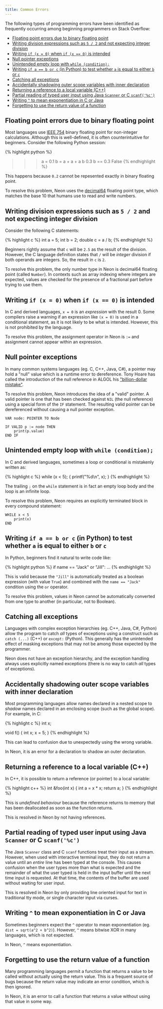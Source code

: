 ```yaml
---
title: Common Errors
---
```


The following types of programming errors have been identified as frequently occurring among beginning programmers on Stack Overflow:

* [Floating point errors due to binary floating point](#floating_point)
* [Writing division expressions such as `5 / 2` and not expecting integer division](#integer_division)
* [Writing `if (x = 0)` when `if (x == 0)` is intended](#assignment_equals)
* [Null pointer exceptions](#null_pointer)
* [Unintended empty loop with `while (condition);`](#empty_loop)
* [Writing `if a == b or c` (in Python) to test whether `a` is equal to either `b` or `c`](#logical_alternative)
* [Catching all exceptions](#catch_all)
* [Accidentally shadowing outer scope variables with inner declaration](#shadow_variables)
* [Returning a reference to a local variable (C++)](#return_reference)
* [Partial reading of typed user input using Java `Scanner` or C `scanf('%c')`](#partial_input)
* [Writing `^` to mean exponentiation in C or Java](#exponentiation_xor)
* [Forgetting to use the return value of a function](#return_value)

<a name="floating_point"></a>

## Floating point errors due to binary floating point

Most languages use [IEEE 754](https://en.wikipedia.org/wiki/IEEE_floating_point) binary floating point for non-integer calculations.
Although this is well-defined, it is often counterintuitive for beginners. Consider the following Python session:

{% highlight python %}
>>> a = 0.1
>>> b = a + a + a
>>> b
0.3
>>> b == 0.3
False
{% endhighlight %}

This happens because `0.2` cannot be repesented exactly in binary floating point. 

To resolve this problem, Neon uses the [decimal64](https://en.wikipedia.org/wiki/Decimal64_floating-point_format) floating point type, which matches the base 10 that humans use to read and write numbers.

<a name="integer_division"></a>

## Writing division expressions such as `5 / 2` and not expecting integer division

Consider the following C statements:

{% highlight c %}
int a = 5;
int b = 2;
double c = a / b;
{% endhighlight %}

Beginners rightly assume that `c` will be `2.5` as the result of the division.
However, the C language definition states that `/` will be *integer* division if both operands are integers.
So, the result in `c` is `2`.

To resolve this problem, the only number type in Neon is decimal64 floating point (called `Number`).
In contexts such as array indexing where integers are expected, values are checked for the presence of a fractional part before trying to use them.

<a name="assignment_equals"></a>

## Writing `if (x = 0)` when `if (x == 0)` is intended

In C and derived languages, `x = 0` is an *expression* with the result 0.
Some compilers raise a warning if an expression like `(x = 0)` is used in a conditional statement, as it is not likely to be what is intended.
However, this is not prohibited by the language.

To resolve this problem, the assignment operator in Neon is `:=` and assignment cannot appear within an expression.

<a name="null_pointer"></a>

## Null pointer exceptions

In many common systems languages (eg. C, C++, Java, C#), a pointer may hold a "null" value which is a runtime error to dereference. Tony Hoare has called the introduction of the null reference in ALGOL his ["billion-dollar mistake"](https://en.wikipedia.org/wiki/Tony_Hoare).

To resolve this problem, Neon introduces the idea of a "valid" pointer. A valid pointer is one that has been checked against `NIL` (the null reference) using a special form of the `IF` statement. The resulting valid pointer can be dereferenced without causing a null pointer exception.

    VAR node: POINTER TO Node
    
    IF VALID p := node THEN
        print(p.value)
    END IF

<a name="empty_loop"></a>

## Unintended empty loop with `while (condition);`

In C and derived languages, sometimes a loop or conditional is mistakenly written as:

{% highlight c %}
while (x < 5);
{
    printf("%d\n", x);
}
{% endhighlight %}

The trailing `;` on the `while` statement is in fact an empty loop body and the loop is an infinite loop.

To resolve this problem, Neon requires an explicitly terminated block in every compound statement:

    WHILE x < 5
        print(x)
    END

<a name="logical_alternative"></a>

## Writing `if a == b or c` (in Python) to test whether `a` is equal to either `b` or `c`

In Python, beginners find it natural to write code like:

{% highlight python %}
if name == "Jack" or "Jill":
    ...
{% endhighlight %}

This is valid because the `"Jill"` is automatically treated as a boolean expression (with value `True`) and combined with the `name == "Jack"` condition using the `or` operator.

To resolve this problem, values in Neon cannot be automatically converted from one type to another (in particular, not to Boolean).

<a name="catch_all"></a>

## Catching all exceptions

Languages with complex exception hierarchies (eg. C++, Java, C#, Python) allow the program to catch *all* types of exceptions using a construct such as `catch (...)` (C++) or `except:` (Python).
This generally has the unintended effect of masking exceptions that may not be among those expected by the programmer.

Neon does not have an exception hierarchy, and the exception handling always uses explicitly named exceptions (there is no way to catch *all* types of exceptions).

<a name="shadow_variables"></a>

## Accidentally shadowing outer scope variables with inner declaration

Most programming languages allow names declared in a nested scope to *shadow* names declared in an enclosing scope (such as the global scope). For example, in C:

{% highlight c %}
int x;

void f() {
    int x;
    x = 5;
}
{% endhighlight %}

This can lead to confusion due to unexpectedly using the wrong variable.

In Neon, it is an error for a declaration to shadow an outer declaration.

<a name="return_reference"></a>

## Returning a reference to a local variable (C++)

In C++, it is possible to return a reference (or pointer) to a local variable:

{% highlight c++ %}
int &foo(int x) {
    int a = x * x;
    return a;
}
{% endhighlight %}

This is *undefined behaviour* because the reference returns to memory that has been deallocated as soon as the function returns.

This is resolved in Neon by not having references.

<a name="partial_input"></a>

## Partial reading of typed user input using Java `Scanner` or C `scanf('%c')`

The Java `Scanner` class and C `scanf` functions treat their input as a stream.
However, when used with interactive terminal input, they do not return a value until an *entire* line has been typed at the console.
This causes confusion when the user types more than what is expected and the remainder of what the user typed is held in the input buffer until the next time input is requested.
At that time, the contents of the buffer are used without waiting for user input.

This is resolved in Neon by only providing line oriented input for text in traditional tty mode, or single character input via curses.

<a name="exponentiation_xor"></a>

## Writing `^` to mean exponentiation in C or Java

Sometimes beginners expect the `^` operator to mean exponentiation (eg. `dist = sqrt(a^2 + b^2)`).
However, `^` means bitwise XOR in many languages, which is not expected.

In Neon, `^` means exponentiation.

<a name="#return_value"></a>

## Forgetting to use the return value of a function

Many programming languages permit a function that returns a value to be called without actually using the return value.
This is a frequent source of bugs because the return value may indicate an error condition, which is then ignored.

In Neon, it is an error to call a function that returns a value without using that value in some way.

